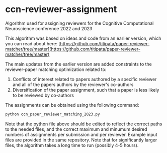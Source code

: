 # ccn-reviewer-assignment
Algorithm used for assigning reviewers for the Cognitive Computational Neuroscience conference 2022 and 2023

This algorithm was based on ideas and code from an earlier version, which you can read about here: [https://github.com/titipata/paper-reviewer-matcher/tree/master](https://github.com/titipata/paper-reviewer-matcher/tree/master)

The main updates from the earlier version are added constraints to the reviewer-paper matching optimization related to:
1. Conflicts of interest related to papers authored by a specific reviewer and all of the papers authors by the reviewer's co-authors
2. Diversification of the paper assignment, such that a paper is less likely to be reviewed by co-authors

The assignments can be obtained using the following command:

```sh
python ccn_paper_reviewer_matching_2023.py
```

Note that the python file above should be edited to reflect the correct paths to the needed files, and the correct maximum and minumum desired numbers of assignments per submission and per reviewer.
Example input files are provided in the same repository. Note that for significantly larger files, the algorithm takes a long time to run (possibly 4-5 hours). 
